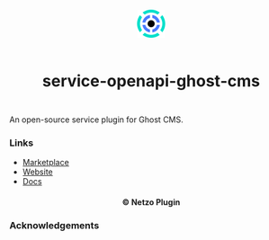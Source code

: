 <div align="center">
  <a href="https://netzo.io" target="_blank" >
    <img height="50" src="https://raw.githubusercontent.com/netzoio/netzo/main/plugins/services/service-openapi-ghost-cms/src/assets/icon.png" style="margin: 12px 0px" />
  </a>

  <h1 style="padding: 6px 0px 24px 0px">service-openapi-ghost-cms</h1>
</div>

An open-source service plugin for Ghost CMS.

### Links

- [Marketplace](https://app.netzo.io/marketplace/service-standard-servicename)
- [Website](https://netzo.io)
- [Docs](https://netzo.io/docs/introduction)

<div align="center">
  <h4>© Netzo Plugin</h4>
</div>

### Acknowledgements

